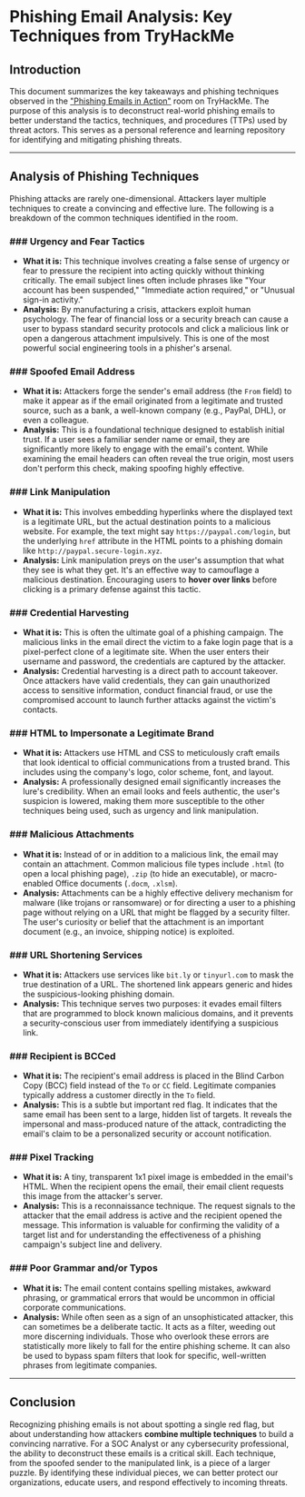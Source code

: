 # Phishing Email Analysis: Key Techniques from TryHackMe

## Introduction

This document summarizes the key takeaways and phishing techniques observed in the ["Phishing Emails in Action"](https://tryhackme.com/room/phishingemailsinaction) room on TryHackMe. The purpose of this analysis is to deconstruct real-world phishing emails to better understand the tactics, techniques, and procedures (TTPs) used by threat actors. This serves as a personal reference and learning repository for identifying and mitigating phishing threats.

---

## Analysis of Phishing Techniques

Phishing attacks are rarely one-dimensional. Attackers layer multiple techniques to create a convincing and effective lure. The following is a breakdown of the common techniques identified in the room.

### ### Urgency and Fear Tactics

* **What it is:** This technique involves creating a false sense of urgency or fear to pressure the recipient into acting quickly without thinking critically. The email subject lines often include phrases like "Your account has been suspended," "Immediate action required," or "Unusual sign-in activity."
* **Analysis:** By manufacturing a crisis, attackers exploit human psychology. The fear of financial loss or a security breach can cause a user to bypass standard security protocols and click a malicious link or open a dangerous attachment impulsively. This is one of the most powerful social engineering tools in a phisher's arsenal.

### ### Spoofed Email Address

* **What it is:** Attackers forge the sender's email address (the `From` field) to make it appear as if the email originated from a legitimate and trusted source, such as a bank, a well-known company (e.g., PayPal, DHL), or even a colleague.
* **Analysis:** This is a foundational technique designed to establish initial trust. If a user sees a familiar sender name or email, they are significantly more likely to engage with the email's content. While examining the email headers can often reveal the true origin, most users don't perform this check, making spoofing highly effective.

### ### Link Manipulation

* **What it is:** This involves embedding hyperlinks where the displayed text is a legitimate URL, but the actual destination points to a malicious website. For example, the text might say `https://paypal.com/login`, but the underlying `href` attribute in the HTML points to a phishing domain like `http://paypal.secure-login.xyz`.
* **Analysis:** Link manipulation preys on the user's assumption that what they see is what they get. It's an effective way to camouflage a malicious destination. Encouraging users to **hover over links** before clicking is a primary defense against this tactic.

### ### Credential Harvesting

* **What it is:** This is often the ultimate goal of a phishing campaign. The malicious links in the email direct the victim to a fake login page that is a pixel-perfect clone of a legitimate site. When the user enters their username and password, the credentials are captured by the attacker.
* **Analysis:** Credential harvesting is a direct path to account takeover. Once attackers have valid credentials, they can gain unauthorized access to sensitive information, conduct financial fraud, or use the compromised account to launch further attacks against the victim's contacts.

### ### HTML to Impersonate a Legitimate Brand

* **What it is:** Attackers use HTML and CSS to meticulously craft emails that look identical to official communications from a trusted brand. This includes using the company's logo, color scheme, font, and layout.
* **Analysis:** A professionally designed email significantly increases the lure's credibility. When an email looks and feels authentic, the user's suspicion is lowered, making them more susceptible to the other techniques being used, such as urgency and link manipulation.

### ### Malicious Attachments

* **What it is:** Instead of or in addition to a malicious link, the email may contain an attachment. Common malicious file types include `.html` (to open a local phishing page), `.zip` (to hide an executable), or macro-enabled Office documents (`.docm`, `.xlsm`).
* **Analysis:** Attachments can be a highly effective delivery mechanism for malware (like trojans or ransomware) or for directing a user to a phishing page without relying on a URL that might be flagged by a security filter. The user's curiosity or belief that the attachment is an important document (e.g., an invoice, shipping notice) is exploited.

### ### URL Shortening Services

* **What it is:** Attackers use services like `bit.ly` or `tinyurl.com` to mask the true destination of a URL. The shortened link appears generic and hides the suspicious-looking phishing domain.
* **Analysis:** This technique serves two purposes: it evades email filters that are programmed to block known malicious domains, and it prevents a security-conscious user from immediately identifying a suspicious link.

### ### Recipient is BCCed

* **What it is:** The recipient's email address is placed in the Blind Carbon Copy (BCC) field instead of the `To` or `CC` field. Legitimate companies typically address a customer directly in the `To` field.
* **Analysis:** This is a subtle but important red flag. It indicates that the same email has been sent to a large, hidden list of targets. It reveals the impersonal and mass-produced nature of the attack, contradicting the email's claim to be a personalized security or account notification.

### ### Pixel Tracking

* **What it is:** A tiny, transparent 1x1 pixel image is embedded in the email's HTML. When the recipient opens the email, their email client requests this image from the attacker's server.
* **Analysis:** This is a reconnaissance technique. The request signals to the attacker that the email address is active and the recipient opened the message. This information is valuable for confirming the validity of a target list and for understanding the effectiveness of a phishing campaign's subject line and delivery.

### ### Poor Grammar and/or Typos

* **What it is:** The email content contains spelling mistakes, awkward phrasing, or grammatical errors that would be uncommon in official corporate communications.
* **Analysis:** While often seen as a sign of an unsophisticated attacker, this can sometimes be a deliberate tactic. It acts as a filter, weeding out more discerning individuals. Those who overlook these errors are statistically more likely to fall for the entire phishing scheme. It can also be used to bypass spam filters that look for specific, well-written phrases from legitimate companies.

---

## Conclusion

Recognizing phishing emails is not about spotting a single red flag, but about understanding how attackers **combine multiple techniques** to build a convincing narrative. For a SOC Analyst or any cybersecurity professional, the ability to deconstruct these emails is a critical skill. Each technique, from the spoofed sender to the manipulated link, is a piece of a larger puzzle. By identifying these individual pieces, we can better protect our organizations, educate users, and respond effectively to incoming threats.
